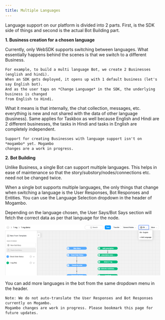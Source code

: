 ```yaml
---
title: Multiple Languages
---
```


Language support on our platform is divided into 2 parts. First, is the SDK side of things and second is the actual Bot Building part.

**1. Business creation for a chosen language**

Currently, only WebSDK supports switching between languages. What essentially happens behind the scenes is that we switch to a different Business.

    For example, to build a multi language Bot, we create 2 Businesses (english and hindi). 
    When an SDK gets deployed, it opens up with 1 default business (let's say English bot). 
    And as the user taps on *Change Language* in the SDK, the underlying business is changed 
    from English to Hindi.

What it means is that internally, the chat collection, messages, etc. everything is new and not shared with the data of other language (business). Same applies for Taskbox as well because English and Hindi are 2 different businesses, the tasks in Hindi and tasks in English are completely independent.

    Support for creating Businesses with language support isn't on *mogambo* yet. Mogambo
    changes are a work in progress.

**2. Bot Building**

Unlike Business, a single Bot can support multiple languages. This helps in ease of maintenance so that the story/substory/nodes/connections etc. need not be changed twice.

When a single bot supports multiple languages, the only things that change when switching a language is the User Responses, Bot Responses and Entities. You can use the Language Selection dropdown in the header of Mogambo.

Depending on the language chosen, the User Says/Bot Says section will fetch the correct data as per that language for the node. 

![Language selection on Mogambo](/docs/bot-builder/assets/language-change.png)

You can add more languages in the bot from the same dropdown menu in the header.

    Note: We do not auto-translate the User Responses and Bot Responses currently on Mogambo. 
    Mogambo changes are work in progress. Please bookmark this page for future updates. 
